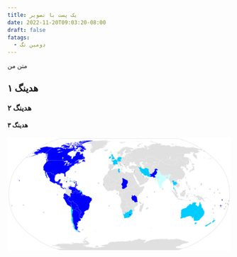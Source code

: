 ```yaml
---
title: یک پست با تصویر
date: 2022-11-20T09:03:20-08:00
draft: false
fatags:
  - دومین تگ
---
```


متن من

## هدینگ ۱
### هدینگ ۲
#### هدینگ ۳ 

![](globe.png)
